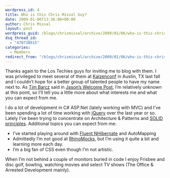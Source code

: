 ```yaml
---
wordpress_id: 4
title: Who is this Chris Missal Guy?
date: 2009-01-06T13:36:00+00:00
author: Chris Missal
layout: post
wordpress_guid: /blogs/chrismissal/archive/2009/01/06/who-is-this-chris-missal-guy.aspx
dsq_thread_id:
  - "470738015"
categories:
  - Members
redirect_from: "/blogs/chrismissal/archive/2009/01/06/who-is-this-chris-missal-guy.aspx/"
---
```

Thanks again to the Los Techies guys for inviting me to blog with them. I was privileged to meet several of them at [Kaizenconf](http://kaizenconf.com/) in Austin, TX last fall and I couldn&#8217;t hope for a better group of talented people to have my name next to. As [Tim Barcz](http://www.devlicio.us/blogs/tim_barcz) said in [Jason&#8217;s Welcome Post](/blogs/jason_meridth/archive/2009/01/05/pablo-welcomes-chris-missal.aspx), I&#8217;m relatively unknown at this point, so I&#8217;ll tell you a little more about what interests me and what you can expect from me.

I do a lot of development in C# ASP.Net (lately working with MVC) and I&#8217;ve been spending a lot of time working with [jQuery](http://jquery.com) over the last year or so. Lately I&#8217;ve been trying to concentrate on Architecture & Patterns and [SOLID principles](/blogs/chad_myers/archive/2008/03/07/pablo-s-topic-of-the-month-march-solid-principles.aspx). Additional topics you can expect from me:

  * I&#8217;ve started playing around with [Fluent NHibernate](http://code.google.com/p/fluent-nhibernate/) and AutoMapping
  * Admittedly I&#8217;m not good at [RhinoMocks](http://ayende.com/projects/rhino-mocks.aspx), but I&#8217;m using it quite a bit and learning more each day.
  * I&#8217;m a big fan of CSS even though I&#8217;m not artistic.

When I&#8217;m not behind a couple of monitors buried in code I enjoy Frisbee and disc golf, bowling, watching movies and select TV shows (The Office & Arrested Development mainly).